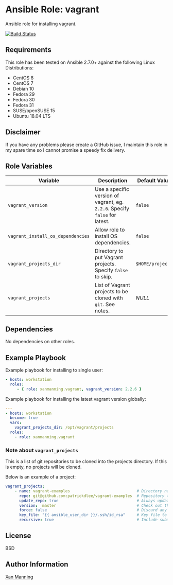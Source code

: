 # Ansible Role: vagrant

Ansible role for installing vagrant.

[![Build Status](https://www.travis-ci.org/PyratLabs/ansible-role-vagrant.svg?branch=master)](https://www.travis-ci.org/PyratLabs/ansible-role-vagrant)

## Requirements

This role has been tested on Ansible 2.7.0+ against the following Linux Distributions:

  - CentOS 8
  - CentOS 7
  - Debian 10
  - Fedora 29
  - Fedora 30
  - Fedora 31
  - SUSE/openSUSE 15
  - Ubuntu 18.04 LTS

## Disclaimer

If you have any problems please create a GitHub issue, I maintain this role in
my spare time so I cannot promise a speedy fix delivery.

## Role Variables


| Variable                          | Description                                                                  | Default Value    |
|-----------------------------------|------------------------------------------------------------------------------|------------------|
| `vagrant_version`                 | Use a specific version of vagrant, eg. `2.2.6`. Specify `false` for latest.  | `false`          |
| `vagrant_install_os_dependencies` | Allow role to install OS dependencies.                                       | `false`          |
| `vagrant_projects_dir`            | Directory to put Vagrant projects. Specify `false` to skip.                  | `$HOME/projects` |
| `vagrant_projects`                | List of Vagrant projects to be cloned with `git`. See notes.                 | _NULL_           |

## Dependencies

No dependencies on other roles.

## Example Playbook

Example playbook for installing to single user:

```yaml
- hosts: workstation
  roles:
     - { role: xanmanning.vagrant, vagrant_version: 2.2.6 }
```

Example playbook for installing the latest vagrant version globally:

```yaml
---
- hosts: workstation
  become: true
  vars:
    vagrant_projects_dir: /opt/vagrant/projects
  roles:
    - role: xanmanning.vagrant
```

### Note about `vagrant_projects`

This is a list of git repositories to be cloned into the projects directory.
If this is empty, no projects will be cloned.

Below is an example of a project:

```yaml
vagrant_projects:
    - name: vagrant-examples                             # Directory name to clone into
      repo: git@github.com:patrickdlee/vagrant-examples  # Repository to clone
      update_repo: true                                  # Always update local copy of repo
      version:  master                                   # Check out this version of the repo
      force: false                                       # Discard any existing working copy of the repo
      key_file: "{{ ansible_user_dir }}/.ssh/id_rsa"     # Key file to use to clone the repo
      recursive: true                                    # Include submodules in clone
```

## License

BSD

## Author Information

[Xan Manning](https://xanmanning.co.uk/)

